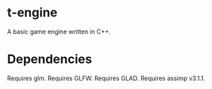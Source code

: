 # t-engine
A basic game engine written in C++.

Dependencies
===
Requires glm.
Requires GLFW.
Requires GLAD.
Requires assimp v3.1.1.
